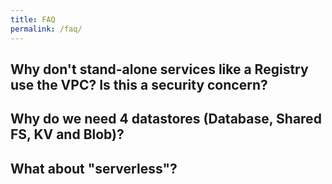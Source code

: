 ```yaml
---
title: FAQ
permalink: /faq/
---
```


## Why don't stand-alone services like a Registry use the VPC? Is this a security concern?

## Why do we need 4 datastores (Database, Shared FS, KV and Blob)?

## What about "serverless"?